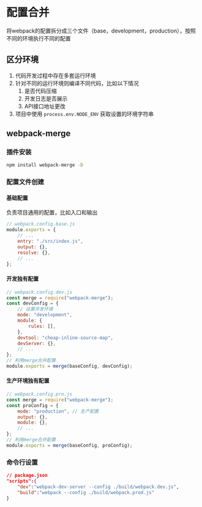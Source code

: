 # 配置合并

将webpack的配置拆分成三个文件（base，development，production），按照不同的环境执行不同的配置

## 区分环境

1. 代码开发过程中存在多套运行环境
2. 针对不同的运行环境则编译不同代码，比如以下情况
   1. 是否代码压缩
   2. 开发日志是否展示
   3. API接口地址更改
3. 项目中使用 `process.env.NODE_ENV` 获取设置的环境字符串

## webpack-merge

### 插件安装

```bash
npm install webpack-merge -D
```

### 配置文件创建

#### 基础配置

负责项目通用的配置，比如入口和输出

```js
// webpack.config.base.js
module.exports = {
    // ...
    entry: "./src/index.js",
    output: {},
    resolve: {},
    // ...
};
```

#### 开发独有配置

```js
// webpack.config.dev.js 
const merge = require("webpack-merge");
const devConfig = {
    // 设置开发环境
    mode: "development",
    module: {
        rules: [],
    },
    devtool: "cheap-inline-source-map",
    devServer: {},
    // ...
};
// 利用merge合并配置
module.exports = merge(baseConfig, devConfig);
```

#### 生产环境独有配置

```js
// webpack.config.pro.js 
const merge = require("webpack-merge");
const proConfig = {
    mode: "production", // 生产配置
    output: {},
    module: {},
    // ...
};
// 利用merge合并配置
module.exports = merge(baseConfig, proConfig);
```

### 命令行设置

```json
// package.json
"scripts":{
    "dev":"webpack-dev-server --config ./build/webpack.dev.js",
    "build":"webpack --config ./build/webpack.prod.js"
}
```
